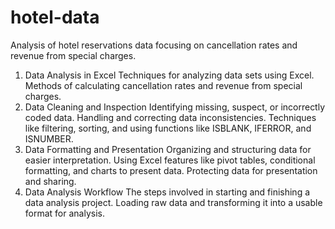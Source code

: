 # hotel-data
Analysis of hotel reservations data focusing on cancellation rates and revenue from special charges.

1. Data Analysis in Excel
Techniques for analyzing data sets using Excel.
Methods of calculating cancellation rates and revenue from special charges.
2. Data Cleaning and Inspection
Identifying missing, suspect, or incorrectly coded data.
Handling and correcting data inconsistencies.
Techniques like filtering, sorting, and using functions like ISBLANK, IFERROR, and ISNUMBER.
3. Data Formatting and Presentation
Organizing and structuring data for easier interpretation.
Using Excel features like pivot tables, conditional formatting, and charts to present data.
Protecting data for presentation and sharing.
4. Data Analysis Workflow
The steps involved in starting and finishing a data analysis project.
Loading raw data and transforming it into a usable format for analysis.
